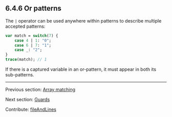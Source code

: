 ## 6.4.6 Or patterns

The `|` operator can be used anywhere within patterns to describe multiple accepted patterns:

```haxe
var match = switch(7) {
	case 4 | 1: "0";
	case 6 | 7: "1";
	case _: "2";
}
trace(match); // 1
```

If there is a captured variable in an or-pattern, it must appear in both its sub-patterns.

---

Previous section: [Array matching](lf-pattern-matching-array.md)

Next section: [Guards](lf-pattern-matching-guards.md)

Contribute: [fileAndLines](https://github.com/HaxeFoundation/HaxeManual/blob/master/06-language-features.tex#L191-191)